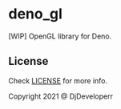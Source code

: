# deno_gl

[WIP] OpenGL library for Deno.

## License

Check [LICENSE](LICENSE) for more info.

Copyright 2021 @ DjDeveloperr
